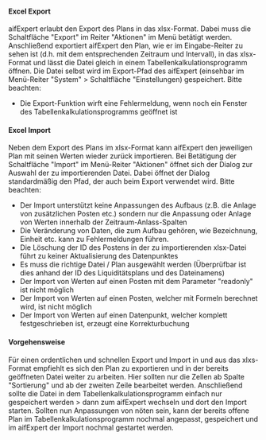 
#### Excel Export

aifExpert erlaubt den Export des Plans in das xlsx-Format. Dabei muss die Schaltfläche "Export" im Reiter "Aktionen" im Menü betätigt werden. Anschließend exportiert aifExpert den Plan, wie er im Eingabe-Reiter zu sehen ist (d.h. mit dem entsprechenden Zeitraum und Intervall), in das xlsx-Format und lässt die Datei gleich in einem Tabellenkalkulationsprogramm öffnen. Die Datei selbst wird im Export-Pfad des aifExpert (einsehbar im Menü-Reiter "System" > Schaltfläche "Einstellungen) gespeichert.
Bitte beachten:
- Die Export-Funktion wirft eine Fehlermeldung, wenn noch ein Fenster des Tabellenkalkulationsprogramms geöffnet ist

#### Excel Import

Neben dem Export des Plans im xlsx-Format kann aifExpert den jeweiligen Plan mit seinen Werten wieder zurück importieren. Bei Betätigung der Schaltfläche "Import" im Menü-Reiter "Aktionen" öffnet sich der Dialog zur Auswahl der zu importierenden Datei. Dabei öffnet der Dialog standardmäßig den Pfad, der auch beim Export verwendet wird. 
Bitte beachten: 
- Der Import unterstützt keine Anpassungen des Aufbaus (z.B. die Anlage von zusätzlichen Posten etc.) sondern nur die Anpassung oder Anlage von Werten innerhalb der Zeitraum-Anlass-Spalten
- Die Veränderung von Daten, die zum Aufbau gehören, wie Bezeichnung, Einheit etc. kann zu Fehlermeldungen führen.
- Die Löschung der ID des Postens in der zu importierenden xlsx-Datei führt zu keiner Aktualisierung des Datenpunktes
- Es muss die richtige Datei / Plan ausgewählt werden (Überprüfbar ist dies anhand der ID des Liquiditätsplans und des Dateinamens)
- Der Import von Werten auf einen Posten mit dem Parameter "readonly" ist nicht möglich
- Der Import von Werten auf einen Posten, welcher mit Formeln berechnet wird, ist nicht möglich
- Der Import von Werten auf einen Datenpunkt, welcher komplett festgeschrieben ist, erzeugt eine Korrekturbuchung

#### Vorgehensweise

Für einen ordentlichen und schnellen Export und Import in und aus das xlxs-Format empfiehlt es sich den Plan zu exportieren und in der bereits geöffneten Datei weiter zu arbeiten. Hier sollten nur die Zellen ab Spalte "Sortierung" und ab der zweiten Zeile bearbeitet werden. Anschließend sollte die Datei in dem Tabellenkalkulationsprogramm einfach nur gespeichert werden > dann zum aifExpert wechseln und dort den Import starten. Sollten nun Anpassungen von nöten sein, kann der bereits offene Plan im Tabellenkalkulationsprogramm nochmal angepasst, gespeichert und im aifExpert der Import nochmal gestartet werden.

